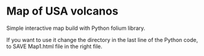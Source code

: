 # Map of USA volcanos

Simple interactive map build with Python folium library.

If you want to use it change the directory in the last line of the Python code, to SAVE Map1.html file in the right file.
